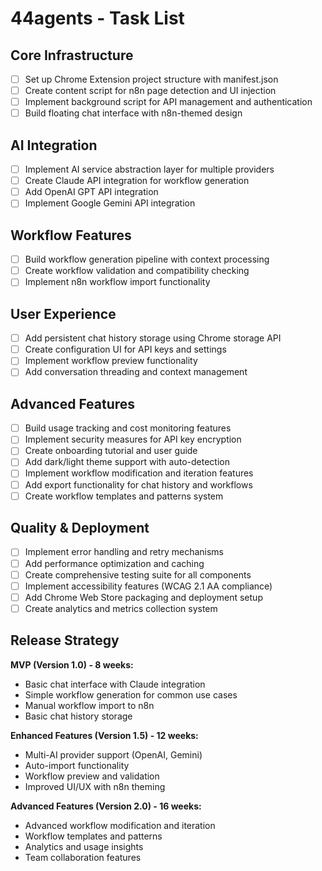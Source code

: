 # 44agents - Task List

## Core Infrastructure
- [ ] Set up Chrome Extension project structure with manifest.json
- [ ] Create content script for n8n page detection and UI injection
- [ ] Implement background script for API management and authentication
- [ ] Build floating chat interface with n8n-themed design

## AI Integration
- [ ] Implement AI service abstraction layer for multiple providers
- [ ] Create Claude API integration for workflow generation
- [ ] Add OpenAI GPT API integration
- [ ] Implement Google Gemini API integration

## Workflow Features
- [ ] Build workflow generation pipeline with context processing
- [ ] Create workflow validation and compatibility checking
- [ ] Implement n8n workflow import functionality

## User Experience
- [ ] Add persistent chat history storage using Chrome storage API
- [ ] Create configuration UI for API keys and settings
- [ ] Implement workflow preview functionality
- [ ] Add conversation threading and context management

## Advanced Features
- [ ] Build usage tracking and cost monitoring features
- [ ] Implement security measures for API key encryption
- [ ] Create onboarding tutorial and user guide
- [ ] Add dark/light theme support with auto-detection
- [ ] Implement workflow modification and iteration features
- [ ] Add export functionality for chat history and workflows
- [ ] Create workflow templates and patterns system

## Quality & Deployment
- [ ] Implement error handling and retry mechanisms
- [ ] Add performance optimization and caching
- [ ] Create comprehensive testing suite for all components
- [ ] Implement accessibility features (WCAG 2.1 AA compliance)
- [ ] Add Chrome Web Store packaging and deployment setup
- [ ] Create analytics and metrics collection system

## Release Strategy
**MVP (Version 1.0) - 8 weeks:**
- Basic chat interface with Claude integration
- Simple workflow generation for common use cases
- Manual workflow import to n8n
- Basic chat history storage

**Enhanced Features (Version 1.5) - 12 weeks:**
- Multi-AI provider support (OpenAI, Gemini)
- Auto-import functionality
- Workflow preview and validation
- Improved UI/UX with n8n theming

**Advanced Features (Version 2.0) - 16 weeks:**
- Advanced workflow modification and iteration
- Workflow templates and patterns
- Analytics and usage insights
- Team collaboration features